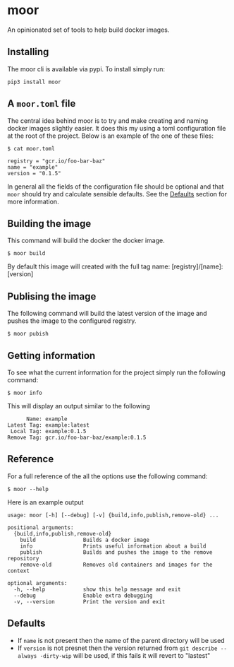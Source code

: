 # moor

An opinionated set of tools to help build docker images.

## Installing

The moor cli is available via pypi. To install simply run:

    pip3 install moor

## A `moor.toml` file

The central idea behind moor is to try and make creating and naming docker images slightly easier.
It does this my using a toml configuration file at the root of the project. Below is an example of
the one of these files:

    $ cat moor.toml

    registry = "gcr.io/foo-bar-baz"
    name = "example"
    version = "0.1.5"

In general all the fields of the configuration file should be optional and that `moor` should try
and calculate sensible defaults. See the [Defaults](#defaults) section for more information.

## Building the image

This command will build the docker the docker image.

    $ moor build

By default this image will created with the full tag name: [registry]/[name]:[version]

## Publising the image

The following command will build the latest version of the image and pushes the image to the
configured registry.

    $ moor pubish

## Getting information

To see what the current information for the project simply run the following command:

    $ moor info

This will display an output similar to the following

          Name: example
    Latest Tag: example:latest
     Local Tag: example:0.1.5
    Remove Tag: gcr.io/foo-bar-baz/example:0.1.5

## Reference

For a full reference of the all the options use the following command:

    $ moor --help

Here is an example output

    usage: moor [-h] [--debug] [-v] {build,info,publish,remove-old} ...

    positional arguments:
      {build,info,publish,remove-old}
        build               Builds a docker image
        info                Prints useful information about a build
        publish             Builds and pushes the image to the remove repository
        remove-old          Removes old containers and images for the context

    optional arguments:
      -h, --help            show this help message and exit
      --debug               Enable extra debugging
      -v, --version         Print the version and exit

## Defaults

* If `name` is not present then the name of the parent directory will be used
* If `version` is not presnet then the version returned from `git describe --always -dirty-wip` will
  be used, if this fails it will revert to "lastest"

